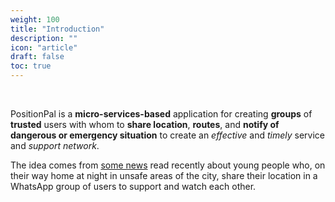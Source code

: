 ```yaml
---
weight: 100
title: "Introduction"
description: ""
icon: "article"
draft: false
toc: true
---
```


<br>

PositionPal is a **micro-services-based** application for creating **groups** of **trusted** users with whom to **share location**, **routes**, and **notify of dangerous or emergency situation** to create an _effective_ and _timely_ service and _support network_.

The idea comes from [some news](https://www.open.online/2024/04/04/scrivi-quando-arrivi-gruppo-whatsapp-ragazze/) read recently about young people who, on their way home at night in unsafe areas of the city, share their location in a WhatsApp group of users to support and watch each other.

